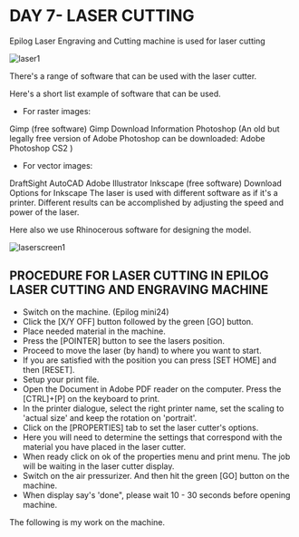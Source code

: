 
# DAY 7- LASER CUTTING
  
Epilog Laser Engraving and Cutting machine is used for laser cutting   
  
![laser1](https://user-images.githubusercontent.com/30692869/29833940-d3bb8f10-8d0a-11e7-8878-73f0f7574e4a.jpg)



There's a range of software that can be used with the laser cutter.

Here's a short list example of software that can be used.

- For raster images:

 Gimp (free software) Gimp Download Information
 Photoshop
(An old but legally free version of Adobe Photoshop can be downloaded: Adobe Photoshop CS2 )

- For vector images:

 DraftSight
 AutoCAD
 Adobe Illustrator
 Inkscape (free software) Download Options for Inkscape
The laser is used with different software as if it's a printer. Different results can be accomplished by adjusting the speed and power of the laser.


Here also we use Rhinocerous software for designing the model.
  
  ![laserscreen1](https://user-images.githubusercontent.com/30692869/29833897-9f7dd3fc-8d0a-11e7-960c-6809a6973c03.png)

## PROCEDURE FOR LASER CUTTING IN EPILOG  LASER CUTTING AND ENGRAVING MACHINE

-  Switch on the machine. (Epilog mini24) 
- Click the [X/Y OFF] button followed by the green [GO] button.
- Place needed material in the machine.
- Press the [POINTER] button to see the lasers position.
- Proceed to move the laser (by hand) to where you want to start.
- If you are satisfied with the position you can press [SET HOME] and then [RESET].
- Setup your print file.
- Open the Document in Adobe PDF reader on the computer. Press the [CTRL]+[P] on the keyboard to print. 
- In the printer dialogue, select the right printer name, set the scaling to 'actual size' and keep the rotation on 'portrait'. 
- Click on the [PROPERTIES] tab to set the laser cutter's options.
- Here you will need to determine the settings that correspond with the material you have placed in the laser cutter.
- When ready click on ok of the properties menu and print menu. The job will be waiting in the laser cutter display.
- Switch on the air pressurizer. And then hit the green [GO] button on the machine.
- When display say's 'done", please wait 10 - 30 seconds before opening machine.




The following is my work on the machine.




